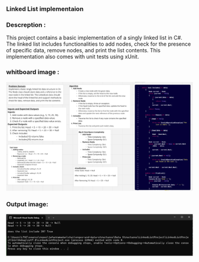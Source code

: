 ### Linked List implementaion


### Descreption :
This project contains a basic implementation of a singly linked list in C#. The linked list includes functionalities to add nodes, check for the presence of specific data, remove nodes, and print the list contents. This implementation also comes with unit tests using xUnit.

### whitboard image :
![Whiteboard Image](assets/LinkedListWB2.PNG)

### Output image:
![Output Image](assets/LinkedListOP2.PNG)
